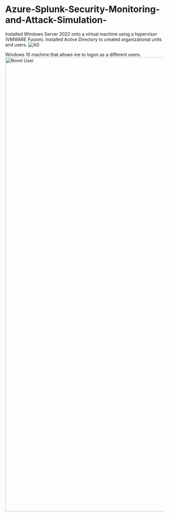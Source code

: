 # Azure-Splunk-Security-Monitoring-and-Attack-Simulation-

Installed Windows Server 2022 onto a virtual machine using a hypervisor (VMWARE Fusion). Installed Active Directory to created organizational units and users. 
![AD](https://github.com/user-attachments/assets/775610bc-f1fe-4c37-9cc4-4cefc82c66fc)

Windows 10 machine that allows me to logon as a different users.
<img width="1440" alt="Ronni User" src="https://github.com/user-attachments/assets/b27c62c9-7502-41bf-9d87-99a9752e1a0b">

